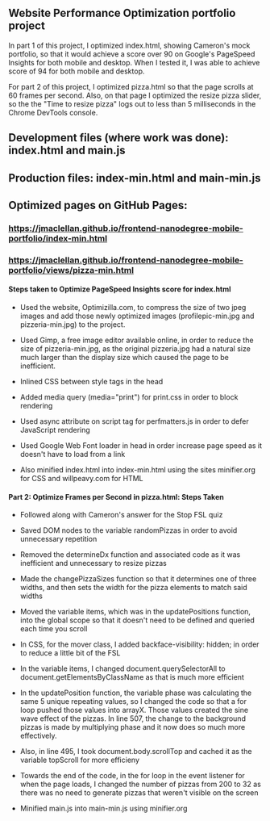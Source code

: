 ## Website Performance Optimization portfolio project

In part 1 of this project, I optimized index.html, showing Cameron's mock portfolio, so that it would achieve a
score over 90 on Google's PageSpeed Insights for both mobile and desktop. When I tested it, I was able
to achieve score of 94 for both mobile and desktop.

For part 2 of this project, I optimized pizza.html so that the page scrolls at 60 frames per second. Also, on that page
I optimized the resize pizza slider, so the the "Time to resize pizza" logs out to less than 5 milliseconds in the 
Chrome DevTools console.

## Development files (where work was done): index.html and main.js

## Production files: index-min.html and main-min.js

## Optimized pages on GitHub Pages:
### https://jmaclellan.github.io/frontend-nanodegree-mobile-portfolio/index-min.html
### https://jmaclellan.github.io/frontend-nanodegree-mobile-portfolio/views/pizza-min.html


#### Steps taken to Optimize PageSpeed Insights score for index.html

* Used the website, Optimizilla.com, to compress the size of two jpeg images and add those newly optimized images 
(profilepic-min.jpg and pizzeria-min.jpg) to the project.

* Used Gimp, a free image editor available online, in order to reduce the size of pizzeria-min.jpg, as the original
pizzeria.jpg had a natural size much larger than the display size which caused the page to be inefficient.

* Inlined CSS between style tags in the head

* Added media query (media="print") for print.css in order to block rendering

* Used async attribute on script tag for perfmatters.js in order to defer JavaScript rendering

* Used Google Web Font loader in head in order increase page speed as it doesn't have to load from a link

* Also minified index.html into index-min.html using the sites minifier.org for CSS and willpeavy.com for HTML


#### Part 2: Optimize Frames per Second in pizza.html: Steps Taken

* Followed along with Cameron's answer for the Stop FSL quiz 

* Saved DOM nodes to the variable randomPizzas in order to avoid unnecessary repetition

* Removed the determineDx function and associated code as it was inefficient and unnecessary to resize pizzas

* Made the changePizzaSizes function so that it determines one of three widths, and then sets the width
for the pizza elements to match said widths

* Moved the variable items, which was in the updatePositions function, into the global scope so that it doesn't
need to be defined and queried each time you scroll

* In CSS, for the mover class, I added backface-visibility: hidden; in order to reduce a little bit of the FSL

* In the variable items, I changed document.querySelectorAll to document.getElementsByClassName as that
is much more efficient

* In the updatePosition function, the variable phase was calculating the same 5 unique repeating values, so I 
changed the code so that a for loop pushed those values into arrayX. Those values created the sine wave effect
of the pizzas. In line 507, the change to the background pizzas is made by multiplying phase and it now does so much more
effectively. 

* Also, in line 495, I took document.body.scrollTop and cached it as the variable topScroll for more efficieny

* Towards the end of the code, in the for loop in the event listener for when the page loads, I changed the number of pizzas 
from 200 to 32 as there was no need to generate pizzas that weren't visible on the screen

* Minified main.js into main-min.js using minifier.org

